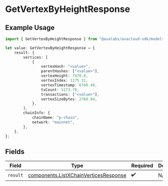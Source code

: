 # GetVertexByHeightResponse

## Example Usage

```typescript
import { GetVertexByHeightResponse } from "@avalabs/avacloud-sdk/models/operations";

let value: GetVertexByHeightResponse = {
    result: {
        vertices: [
            {
                vertexHash: "<value>",
                parentHashes: ["<value>"],
                vertexHeight: 7470.8,
                vertexIndex: 1175.31,
                vertexTimestamp: 6748.48,
                txCount: 5173.79,
                transactions: ["<value>"],
                vertexSizeBytes: 2768.94,
            },
        ],
        chainInfo: {
            chainName: "p-chain",
            network: "mainnet",
        },
    },
};
```

## Fields

| Field                                                                                          | Type                                                                                           | Required                                                                                       | Description                                                                                    |
| ---------------------------------------------------------------------------------------------- | ---------------------------------------------------------------------------------------------- | ---------------------------------------------------------------------------------------------- | ---------------------------------------------------------------------------------------------- |
| `result`                                                                                       | [components.ListXChainVerticesResponse](../../models/components/listxchainverticesresponse.md) | :heavy_check_mark:                                                                             | N/A                                                                                            |